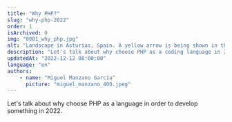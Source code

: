 ```yaml
---
title: "Why PHP?"
slug: "why-php-2022"
order: 1
isArchived: 0
img: "0001_why_php.jpg"
alt: "Landscape in Asturias, Spain. A yellow arrow is being shown in the image."
description: "Let's talk about why choose PHP as a coding language in 2022."
updatedAt: "2022-12-12 08:00:00"
language: "en"
authors:
    - name: "Miguel Manzano García"
      picture: "miguel_manzano_400.jpeg"
---
```


Let's talk about why choose PHP as a language in order to develop something in 2022.

